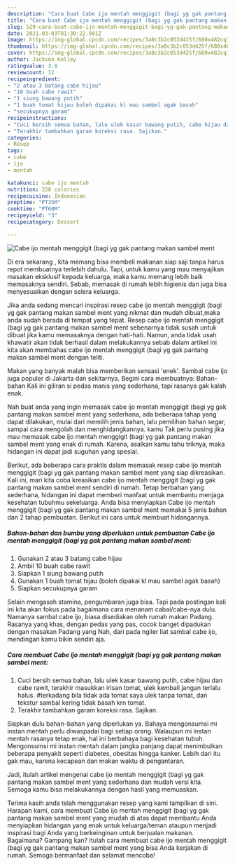 ```yaml
---
description: "Cara buat Cabe ijo mentah menggigit (bagi yg gak pantang makan sambel ment yang enak dan Mudah Dibuat"
title: "Cara buat Cabe ijo mentah menggigit (bagi yg gak pantang makan sambel ment yang enak dan Mudah Dibuat"
slug: 529-cara-buat-cabe-ijo-mentah-menggigit-bagi-yg-gak-pantang-makan-sambel-ment-yang-enak-dan-mudah-dibuat
date: 2021-03-03T01:30:22.991Z
image: https://img-global.cpcdn.com/recipes/3a8c3b2c053d425f/680x482cq70/cabe-ijo-mentah-menggigit-bagi-yg-gak-pantang-makan-sambel-ment-foto-resep-utama.jpg
thumbnail: https://img-global.cpcdn.com/recipes/3a8c3b2c053d425f/680x482cq70/cabe-ijo-mentah-menggigit-bagi-yg-gak-pantang-makan-sambel-ment-foto-resep-utama.jpg
cover: https://img-global.cpcdn.com/recipes/3a8c3b2c053d425f/680x482cq70/cabe-ijo-mentah-menggigit-bagi-yg-gak-pantang-makan-sambel-ment-foto-resep-utama.jpg
author: Jackson Kelley
ratingvalue: 3.8
reviewcount: 12
recipeingredient:
- "2 atau 3 batang cabe hijau"
- "10 buah cabe rawit"
- "1 siung bawang putih"
- "1 buah tomat hijau boleh dipakai kl mau sambel agak basah"
- "secukupnya garam"
recipeinstructions:
- "Cuci bersih semua bahan, lalu ulek kasar bawang putih, cabe hijau dan cabe rawit, terakhir masukkan irisan tomat, ulek kembali jangan terlalu halus. #terkadang bila tidak ada tomat saya ulek tanpa tomat, dan tekstur sambal kering tidak basah krn tomat."
- "Terakhir tambahkan garam koreksi rasa. Sajikan."
categories:
- Resep
tags:
- cabe
- ijo
- mentah

katakunci: cabe ijo mentah 
nutrition: 228 calories
recipecuisine: Indonesian
preptime: "PT35M"
cooktime: "PT60M"
recipeyield: "3"
recipecategory: Dessert

---
```



![Cabe ijo mentah menggigit (bagi yg gak pantang makan sambel ment](https://img-global.cpcdn.com/recipes/3a8c3b2c053d425f/680x482cq70/cabe-ijo-mentah-menggigit-bagi-yg-gak-pantang-makan-sambel-ment-foto-resep-utama.jpg)

Di era  sekarang , kita memang bisa membeli makanan siap saji tanpa harus repot membuatnya terlebih dahulu. Tapi, untuk kamu yang mau menyajikan masakan eksklusif kepada keluarga, maka kamu memang lebih baik memasaknya sendiri. Sebab, memasak di rumah lebih higienis dan juga bisa menyesuaikan dengan selera keluarga.

Jika anda sedang mencari inspirasi resep cabe ijo mentah menggigit (bagi yg gak pantang makan sambel ment yang nikmat dan mudah dibuat,maka anda sudah berada di tempat yang tepat. Resep cabe ijo mentah menggigit (bagi yg gak pantang makan sambel ment  sebenarnya tidak susah untuk dibuat jika kamu memasaknya dengan hati-hati. Namun, anda tidak usah khawatir akan tidak berhasil dalam melakukannya 
sebab dalam artikel ini kita akan membahas cabe ijo mentah menggigit (bagi yg gak pantang makan sambel ment dengan teliti.  

Makan yang banyak malah bisa memberikan sensasi &#39;enek&#39;. Sambal cabe ijo juga populer di Jakarta dan sekitarnya. Begini cara membuatnya: Bahan-bahan Kali ini giliran si pedas manis yang sederhana, tapi rasanya gak kalah enak.

Nah buat anda yang ingin memasak cabe ijo mentah menggigit (bagi yg gak pantang makan sambel ment yang sederhana, ada beberapa tahap yang dapat dilakukan, mulai dari memilih jenis bahan, lalu pemilihan bahan segar, sampai cara mengolah dan menghidangkannya. kamu Tak perlu pusing jika mau memasak cabe ijo mentah menggigit (bagi yg gak pantang makan sambel ment yang enak di rumah. Karena, asalkan kamu  tahu triknya, maka hidangan ini dapat jadi suguhan yang spesial.

Berikut, ada beberapa cara praktis  dalam memasak resep cabe ijo mentah menggigit (bagi yg gak pantang makan sambel ment yang siap dikreasikan. Kali ini, mari kita coba kreasikan cabe ijo mentah menggigit (bagi yg gak pantang makan sambel ment sendiri di rumah. Tetap berbahan yang sederhana, hidangan ini dapat memberi manfaat untuk membantu menjaga kesehatan tubuhmu sekeluarga. Anda bisa menyiapkan Cabe ijo mentah menggigit (bagi yg gak pantang makan sambel ment memakai 5 jenis bahan dan 2 tahap pembuatan. Berikut ini cara untuk membuat hidangannya.

<!--inarticleads1-->

##### Bahan-bahan dan bumbu yang diperlukan untuk pembuatan Cabe ijo mentah menggigit (bagi yg gak pantang makan sambel ment:

1. Gunakan 2 atau 3 batang cabe hijau
1. Ambil 10 buah cabe rawit
1. Siapkan 1 siung bawang putih
1. Gunakan 1 buah tomat hijau (boleh dipakai kl mau sambel agak basah)
1. Siapkan secukupnya garam


Selain mengasah stamina, pengumbaran juga bisa. Tapi pada postingan kali ini kita akan fokus pada bagaimana cara menanam cabai/cabe-nya dulu. Namanya sambal cabe ijo, biasa disediakan oleh rumah makan Padang. Rasanya yang khas, dengan pedas yang pas, cocok banget dipadukan dengan masakan Padang yang Nah, dari pada ngiler liat sambal cabe ijo, mendingan kamu bikin sendiri aja. 

<!--inarticleads2-->

##### Cara membuat Cabe ijo mentah menggigit (bagi yg gak pantang makan sambel ment:

1. Cuci bersih semua bahan, lalu ulek kasar bawang putih, cabe hijau dan cabe rawit, terakhir masukkan irisan tomat, ulek kembali jangan terlalu halus. #terkadang bila tidak ada tomat saya ulek tanpa tomat, dan tekstur sambal kering tidak basah krn tomat.
1. Terakhir tambahkan garam koreksi rasa. Sajikan.


Siapkan dulu bahan-bahan yang diperlukan ya. Bahaya mengonsumsi mi instan mentah perlu diwaspadai bagi setiap orang. Walaupun mi instan mentah rasanya tetap enak, hal ini berbahaya bagi kesehatan tubuh. Mengonsumsi mi instan mentah dalam jangka panjang dapat menimbulkan beberapa penyakit seperti diabetes, obesitas hingga kanker. Lebih dari itu gak mau, karena kecapean dan makan waktu di pengantaran. 

Jadi, itulah artikel mengenai  cabe ijo mentah menggigit (bagi yg gak pantang makan sambel ment  yang sederhana dan mudah versi kita. Semoga kamu bisa melakukannya dengan hasil yang memuaskan. 

Terima kasih anda telah menggunakan resep yang kami tampilkan di sini. Harapan kami, cara membuat  Cabe ijo mentah menggigit (bagi yg gak pantang makan sambel ment yang mudah di atas dapat membantu Anda menyiapkan hidangan yang enak untuk keluarga/teman ataupun menjadi inspirasi bagi Anda yang berkeinginan untuk berjualan makanan. Bagaimana? Gampang kan? Itulah cara membuat cabe ijo mentah menggigit (bagi yg gak pantang makan sambel ment yang bisa Anda kerjakan di rumah. Semoga bermanfaat dan selamat mencoba!

